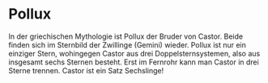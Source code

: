 # Pollux

In der griechischen Mythologie ist Pollux der Bruder von Castor. Beide finden
sich im Sternbild der Zwillinge (Gemini) wieder. Pollux ist nur ein einziger
Stern, wohingegen Castor aus drei Doppelsternsystemen, also aus insgesamt sechs
Sternen besteht. Erst im Fernrohr kann man Castor in drei Sterne trennen. Castor
ist ein Satz Sechslinge!
